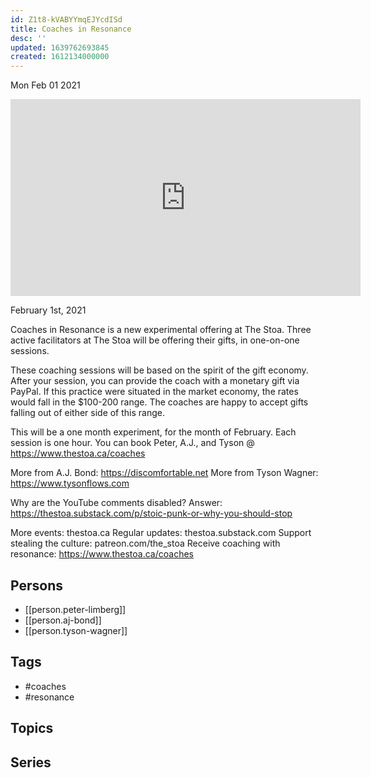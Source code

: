 ```yaml
---
id: Z1t8-kVABYYmqEJYcdISd
title: Coaches in Resonance
desc: ''
updated: 1639762693845
created: 1612134000000
---
```





Mon Feb 01 2021

<iframe width="560" height="315" src="https://www.youtube.com/embed/aFUpUFGpdDo" title="Coaches in Resonance w/ Peter Limberg, A.J. Bond, and Tyson Wagner" frameborder="0" allow="accelerometer; autoplay; clipboard-write; encrypted-media; gyroscope; picture-in-picture" allowfullscreen ></iframe>

February 1st, 2021

Coaches in Resonance is a new experimental offering at The Stoa. Three active facilitators at The Stoa will be offering their gifts, in one-on-one sessions.

These coaching sessions will be based on the spirit of the gift economy. After your session, you can provide the coach with a monetary gift via PayPal. If this practice were situated in the market economy, the rates would fall in the $100-200 range. The coaches are happy to accept gifts falling out of either side of this range.

This will be a one month experiment, for the month of February. Each session is one hour. You can book Peter, A.J., and Tyson @ https://www.thestoa.ca/coaches

More from A.J. Bond: https://discomfortable.net
More from Tyson Wagner: https://www.tysonflows.com

Why are the YouTube comments disabled? Answer: https://thestoa.substack.com/p/stoic-punk-or-why-you-should-stop

More events: thestoa.ca
Regular updates: thestoa.substack.com
Support stealing the culture: patreon.com/the_stoa
Receive coaching with resonance: https://www.thestoa.ca/coaches

## Persons

- [[person.peter-limberg]]
- [[person.aj-bond]]
- [[person.tyson-wagner]]

## Tags

- #coaches
- #resonance

## Topics



## Series



